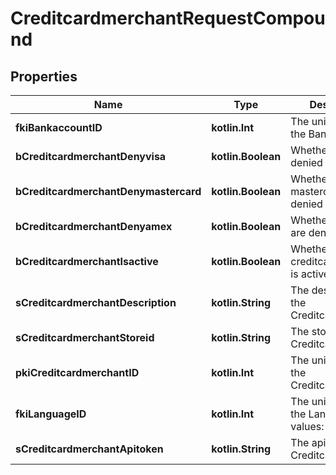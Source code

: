 
# CreditcardmerchantRequestCompound

## Properties
| Name | Type | Description | Notes |
| ------------ | ------------- | ------------- | ------------- |
| **fkiBankaccountID** | **kotlin.Int** | The unique ID of the Bankaccount |  |
| **bCreditcardmerchantDenyvisa** | **kotlin.Boolean** | Whether if visa are denied |  |
| **bCreditcardmerchantDenymastercard** | **kotlin.Boolean** | Whether if mastercard are denied |  |
| **bCreditcardmerchantDenyamex** | **kotlin.Boolean** | Whether if amex are denied |  |
| **bCreditcardmerchantIsactive** | **kotlin.Boolean** | Whether the creditcardmerchant is active or not |  |
| **sCreditcardmerchantDescription** | **kotlin.String** | The description of the Creditcardmerchant |  |
| **sCreditcardmerchantStoreid** | **kotlin.String** | The storeid of the Creditcardmerchant |  |
| **pkiCreditcardmerchantID** | **kotlin.Int** | The unique ID of the Creditcardmerchant |  [optional] |
| **fkiLanguageID** | **kotlin.Int** | The unique ID of the Language.  Valid values:  |Value|Description| |-|-| |1|French| |2|English| |  [optional] |
| **sCreditcardmerchantApitoken** | **kotlin.String** | The apitoken of the Creditcardmerchant |  [optional] |



